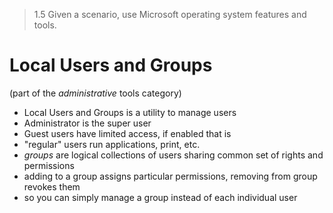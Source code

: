 > 1.5 Given a scenario, use Microsoft operating system features and tools. 

# Local Users and Groups
(part of the *administrative* tools category)

- Local Users and Groups is a utility to manage users 
- Administrator is the super user
- Guest users have limited access, if enabled that is
- "regular" users run applications, print, etc.
- *groups* are logical collections of users sharing common set of rights and permissions
- adding to a group assigns particular permissions, removing from group revokes them
- so you can simply manage a group instead of each individual user